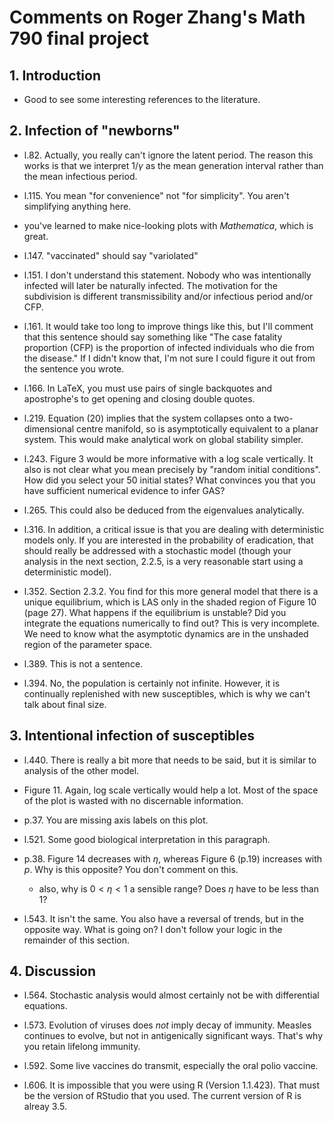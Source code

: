 
# Comments on Roger Zhang's Math 790 final project

## 1. Introduction

- Good to see some interesting references to the literature.

## 2. Infection of "newborns"

- l.82.  Actually, you really can't ignore the latent period.  The reason this works is that we interpret $1/\gamma$ as the mean generation interval rather than the mean infectious period.

- l.115.  You mean "for convenience" not "for simplicity".  You aren't simplifying anything here.

- you've learned to make nice-looking plots with _Mathematica_, which is great.

- l.147.  "vaccinated" should say "variolated"

- l.151.  I don't understand this statement.  Nobody who was intentionally infected will later be naturally infected.  The motivation for the subdivision is different transmissibility and/or infectious period and/or CFP.

- l.161.  It would take too long to improve things like this, but I'll comment that this sentence should say something like "The case fatality proportion (CFP) is the proportion of infected individuals who die from the disease."  If I didn't know that, I'm not sure I could figure it out from the sentence you wrote.

- l.166.  In LaTeX, you must use pairs of single backquotes and apostrophe's to get opening and closing double quotes.

- l.219.  Equation (20) implies that the system collapses onto a two-dimensional centre manifold, so is asymptotically equivalent to a planar system.  This would make analytical work on global stability simpler.

- l.243.  Figure 3 would be more informative with a log scale vertically.
It also is not clear what you mean precisely by "random initial conditions".
How did you select your 50 initial states?  What convinces you that you have sufficient numerical evidence to infer GAS?

- l.265.  This could also be deduced from the eigenvalues analytically.

- l.316.  In addition, a critical issue is that you are dealing with deterministic models only.  If you are interested in the probability of eradication, that should really be addressed with a stochastic model (though your analysis in the next section, 2.2.5, is a very reasonable start using a deterministic model).

- l.352.  Section 2.3.2.  You find for this more general model that there is a unique equilibrium, which is LAS only in the shaded region of Figure 10 (page 27).  What happens if the equilibrium is unstable?  Did you integrate the equations numerically to find out?  This is very incomplete.  We need to know what the asymptotic dynamics are in the unshaded region of the parameter space.

- l.389.  This is not a sentence.

- l.394.  No, the population is certainly not infinite.  However, it is continually replenished with new susceptibles, which is why we can't talk about final size.

## 3.  Intentional infection of susceptibles

- l.440.  There is really a bit more that needs to be said, but it is similar to analysis of the other model.

- Figure 11.  Again, log scale vertically would help a lot.  Most of the space of the plot is wasted with no discernable information.

- p.37.  You are missing axis labels on this plot.

- l.521.  Some good biological interpretation in this paragraph.

- p.38.  Figure 14 decreases with $\eta$, whereas Figure 6 (p.19) increases with $p$.  Why is this opposite?  You don't comment on this.
	- also, why is $0<\eta<1$ a sensible range?  Does $\eta$ have to be less than 1?

- l.543.  It isn't the same.  You also have a reversal of trends, but in the opposite way.  What is going on?  I don't follow your logic in the remainder of this section.

## 4. Discussion

- l.564.  Stochastic analysis would almost certainly not be with differential equations.

- l.573.  Evolution of viruses does _not_ imply decay of immunity.  Measles continues to evolve, but not in antigenically significant ways.  That's why you retain lifelong immunity.

- l.592.  Some live vaccines do transmit, especially the oral polio vaccine.

- l.606.  It is impossible that you were using R (Version 1.1.423).  That must be the version of RStudio that you used.  The current version of R is alreay 3.5.

